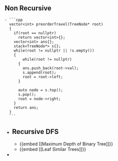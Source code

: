 ## Non Recursive
	- ```cpp
	  vector<int> preorderTravel(TreeNode* root)
	  {
	    if(root == nullptr)
	      return vector<int>{};
	    vector<int> ans{};
	    stack<TreeNode*> s{};
	    while(root != nullptr || !s.empty())
	    {
	    	while(root != nullptr)
	      {
	        ans.push_back(root->val);
	        s.append(root);
	        root = root->left;
	      }
	      
	      auto node = s.top();
	      s.pop();
	      root = node->right;
	    }
	    return ans;
	  }
	  ```
- ## Recursive DFS
	- {{embed [[Maximum Depth of Binary Tree]]}}
	- {{embed [[Leaf Similar Trees]]}}
-